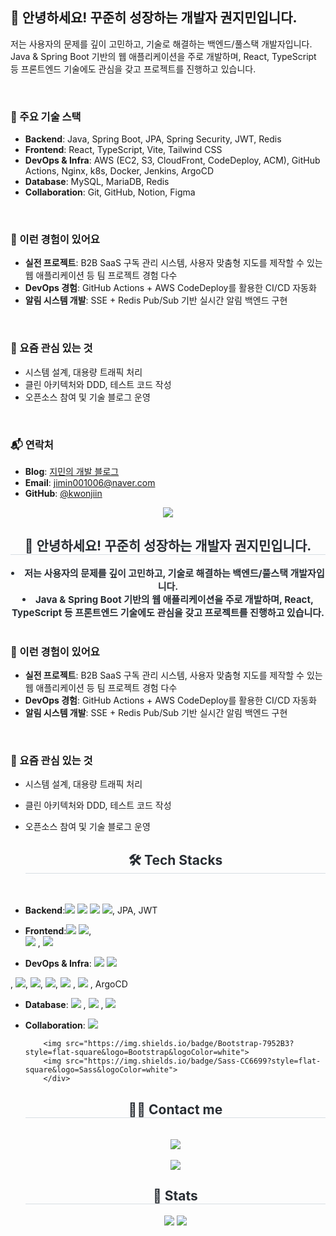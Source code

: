 ## 👋 안녕하세요! 꾸준히 성장하는 개발자 권지민입니다.

저는 사용자의 문제를 깊이 고민하고, 기술로 해결하는 백엔드/풀스택 개발자입니다.  
Java & Spring Boot 기반의 웹 애플리케이션을 주로 개발하며, React, TypeScript 등 프론트엔드 기술에도 관심을 갖고 프로젝트를 진행하고 있습니다.

</br>

### 🔧 주요 기술 스택
- **Backend**: Java, Spring Boot, JPA, Spring Security, JWT, Redis
- **Frontend**: React, TypeScript, Vite, Tailwind CSS
- **DevOps & Infra**: AWS (EC2, S3, CloudFront, CodeDeploy, ACM), GitHub Actions, Nginx, k8s, Docker, Jenkins, ArgoCD
- **Database**: MySQL, MariaDB, Redis
- **Collaboration**: Git, GitHub, Notion, Figma

 </br>

### 📌 이런 경험이 있어요
- **실전 프로젝트**: B2B SaaS 구독 관리 시스템, 사용자 맞춤형 지도를 제작할 수 있는 웹 애플리케이션 등 팀 프로젝트 경험 다수
- **DevOps 경험**: GitHub Actions + AWS CodeDeploy를 활용한 CI/CD 자동화
- **알림 시스템 개발**: SSE + Redis Pub/Sub 기반 실시간 알림 백엔드 구현

</br>

### 🌱 요즘 관심 있는 것
- 시스템 설계, 대용량 트래픽 처리
- 클린 아키텍처와 DDD, 테스트 코드 작성
- 오픈소스 참여 및 기술 블로그 운영

</br>

### 📬 연락처
- **Blog**: [지민의 개발 블로그](https://secretdiary-by-princessjimin.tistory.com/)
- **Email**: jimin001006@naver.com
- **GitHub**: [@kwonjiin](https://github.com/kwonjiin)



<div align= "center">
    <img src="https://capsule-render.vercel.app/api?type=waving&color=0:f7b6df,100:fff109&height=180&text=JIMIN's%20GITHUB&animation=twinkling&fontColor=ffffff&fontSize=50" />
    </div>
    <div align= "center">
    <h2 style="border-bottom: 1px solid #d8dee4; color: #282d33;"> 👋 안녕하세요! 꾸준히 성장하는 개발자 권지민입니다. </h2>  </div>
    <div style="font-weight: 700; font-size: 15px; text-align: center; color: #282d33;"> <li> 저는 사용자의 문제를 깊이 고민하고, 기술로 해결하는 백엔드/풀스택 개발자입니다.  </li><li> Java & Spring Boot 기반의 웹 애플리케이션을 주로 개발하며, React, TypeScript 등 프론트엔드 기술에도 관심을 갖고 프로젝트를 진행하고 있습니다. </div> 

</br>

### 📌 이런 경험이 있어요
- **실전 프로젝트**: B2B SaaS 구독 관리 시스템, 사용자 맞춤형 지도를 제작할 수 있는 웹 애플리케이션 등 팀 프로젝트 경험 다수
- **DevOps 경험**: GitHub Actions + AWS CodeDeploy를 활용한 CI/CD 자동화
- **알림 시스템 개발**: SSE + Redis Pub/Sub 기반 실시간 알림 백엔드 구현

</br>

### 🌱 요즘 관심 있는 것
- 시스템 설계, 대용량 트래픽 처리
- 클린 아키텍처와 DDD, 테스트 코드 작성
- 오픈소스 참여 및 기술 블로그 운영

    
    <div align= "center">
    <h2 style="border-bottom: 1px solid #d8dee4; color: #282d33;"> 🛠️ Tech Stacks </h2> <br> 
    <div style="margin: 0 auto; text-align: center;" align= "center"> 

- **Backend**:<img src="https://img.shields.io/badge/Java-007396?style=flat-square&logo=Java&logoColor=white"> <img src="https://img.shields.io/badge/Spring Boot-6DB33F?style=flat-square&logo=Spring Boot&logoColor=white"> <img src="https://img.shields.io/badge/spring-%236DB33F.svg?&style=for-the-badge&logo=spring&logoColor=white" /> <img src="https://img.shields.io/badge/Python-3776AB?style=flat-square&logo=Python&logoColor=white">, JPA, JWT

- **Frontend**:<img src="https://img.shields.io/badge/React-61DAFB?style=flat-square&logo=React&logoColor=white"> <img src="https://img.shields.io/badge/typescript-%233178C6.svg?&style=for-the-badge&logo=typescript&logoColor=white" />,           <br/><img src="https://img.shields.io/badge/Vue.js-4FC08D?style=flat-square&logo=Vue.js&logoColor=white">
, <img src="https://img.shields.io/badge/Tailwind CSS-06B6D4?style=flat-square&logo=Tailwind CSS&logoColor=white">
- **DevOps & Infra**: <img src="https://img.shields.io/badge/Amazon AWS-232F3E?style=flat-square&logo=Amazon AWS&logoColor=white">
          <img src="https://img.shields.io/badge/Amazon S3-569A31?style=flat-square&logo=Amazon S3&logoColor=white">

, <img src="https://img.shields.io/badge/github%20actions-%232088FF.svg?&style=for-the-badge&logo=github%20actions&logoColor=white" />, <img src="https://img.shields.io/badge/nginx-%23269539.svg?&style=for-the-badge&logo=nginx&logoColor=white" />, <img src="https://img.shields.io/badge/kubernetes-%23326CE5.svg?&style=for-the-badge&logo=kubernetes&logoColor=white" />,           <img src="https://img.shields.io/badge/Docker-2496ED?style=flat-square&logo=Docker&logoColor=white">
,           <img src="https://img.shields.io/badge/Jenkins-D24939?style=flat-square&logo=Jenkins&logoColor=white">
, ArgoCD
- **Database**:           <img src="https://img.shields.io/badge/MySQL-4479A1?style=flat-square&logo=MySQL&logoColor=white">
,           <img src="https://img.shields.io/badge/MariaDB-003545?style=flat-square&logo=MariaDB&logoColor=white">
, <img src="https://img.shields.io/badge/redis-%23DC382D.svg?&style=for-the-badge&logo=redis&logoColor=white" />
- **Collaboration**: <img src="https://img.shields.io/badge/Figma-F24E1E?style=flat-square&logo=Figma&logoColor=white">          



  
          <img src="https://img.shields.io/badge/Bootstrap-7952B3?style=flat-square&logo=Bootstrap&logoColor=white">
          <img src="https://img.shields.io/badge/Sass-CC6699?style=flat-square&logo=Sass&logoColor=white">
          </div>
    </div>
    <div align= "center">
    <h2 style="border-bottom: 1px solid #d8dee4; color: #282d33;"> 🧑‍💻 Contact me </h2> <br> 
    <div align= "center"> <a href=https://secretdiary-by-princessjimin.tistory.com/> <img src="https://img.shields.io/badge/Tistory-000000?style=flat-square&logo=Tistory&logoColor=white&link=https://secretdiary-by-princessjimin.tistory.com/"> </a>
          </div>  <br> 
    <div align= "center"> <a href="https://hits.seeyoufarm.com"> <img src="https://hits.seeyoufarm.com/api/count/incr/badge.svg?url=https%3A%2F%2Fgithub.com%2FKwonjiin%2F&count_bg=%23000000&title_bg=%23000000&icon=github.svg&icon_color=%23FFFFFF&title=GitHub&edge_flat=false"/></a>
       </div> 
    </div>
    <div align= "center"> 
    <h2 style="border-bottom: 1px solid #d8dee4; color: #282d33;"> 🏅 Stats </h2> <div align= "center"> <img src="https://github-readme-stats.vercel.app/api?username=Kwonjiin&bg_color=60,ffe0f5,feea86&title_color=000000&text_color=000000"
         /> <img src="https://github-readme-stats.vercel.app/api/top-langs/?username=Kwonjiin&layout=compact&bg_color=60,ffe0f5,feea86&title_color=000000&text_color=000000"
           /> </div> 
    </div>

    
